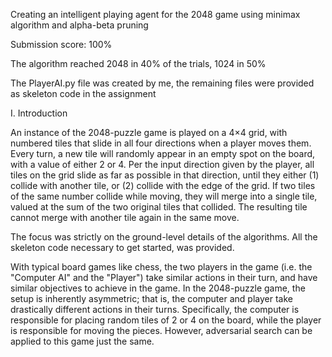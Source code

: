 Creating an intelligent playing agent for the 2048 game using minimax algorithm and alpha-beta pruning

Submission score: 100%

The algorithm reached 2048 in 40% of the trials, 1024 in 50% 

The PlayerAI.py file was created by me, the remaining files were provided as skeleton code in the assignment

I. Introduction

An instance of the 2048-puzzle game is played on a 4×4 grid, with numbered tiles that slide in all four directions when a player moves them. Every turn, a new tile will randomly appear in an empty spot on the board, with a value of either 2 or 4. Per the input direction given by the player, all tiles on the grid slide as far as possible in that direction, until they either (1) collide with another tile, or (2) collide with the edge of the grid. If two tiles of the same number collide while moving, they will merge into a single tile, valued at the sum of the two original tiles that collided. The resulting tile cannot merge with another tile again in the same move.

  
The focus was strictly on the ground-level details of the algorithms. All the skeleton code necessary to get started, was provided.

With typical board games like chess, the two players in the game (i.e. the "Computer AI" and the "Player") take similar actions in their turn, and have similar objectives to achieve in the game. In the 2048-puzzle game, the setup is inherently asymmetric; that is, the computer and player take drastically different actions in their turns. Specifically, the computer is responsible for placing random tiles of 2 or 4 on the board, while the player is responsible for moving the pieces. However, adversarial search can be applied to this game just the same.
